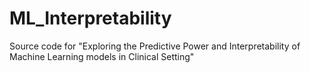 # ML_Interpretability
Source code for "Exploring the Predictive Power and Interpretability of Machine Learning models in Clinical Setting"
